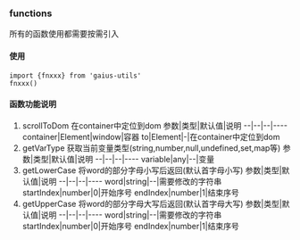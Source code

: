 ### functions
所有的函数使用都需要按需引入

#### 使用
```
import {fnxxx} from 'gaius-utils'
fnxxx()
```

#### 函数功能说明
1. scrollToDom 在container中定位到dom
   参数|类型|默认值|说明
   --|--|--|----
   container|Element|window|容器
   to|Element|-|在container中定位到dom
2. getVarType 获取当前变量类型(string,number,null,undefined,set,map等)
   参数|类型|默认值|说明
   --|--|--|----
   variable|any|--|变量
3. getLowerCase 将word的部分字母小写后返回(默认首字母小写)
    参数|类型|默认值|说明
    --|--|--|----
    word|string|--|需要修改的字符串
    startIndex|number|0|开始序号
    endIndex|number|1|结束序号
4. getUpperCase 将word的部分字母大写后返回(默认首字母大写)
   参数|类型|默认值|说明
    --|--|--|----
    word|string|--|需要修改的字符串
    startIndex|number|0|开始序号
    endIndex|number|1|结束序号